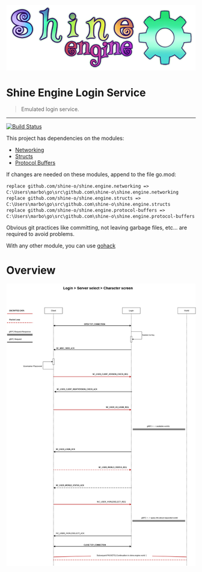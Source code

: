 ![](shine.png)
# Shine Engine Login Service

> Emulated login service.

---
<p align="left">
    <a href="https://circleci.com/gh/shine-o/shine.engine.login/tree/master"><img src="https://circleci.com/gh/shine-o/shine.engine.login/tree/master.svg?style=shield" alt="Build Status"></a>
</p>

This project has dependencies on the modules: 

- [Networking](https://github.com/shine-o/shine.engine.networking)
- [Structs](https://github.com/shine-o/shine.engine.structs)
- [Protocol Buffers](https://github.com/shine-o/shine.engine.protocol-buffers)

If changes are needed on these modules, append to the file go.mod:
       
    replace github.com/shine-o/shine.engine.networking => C:\Users\marbo\go\src\github.com\shine-o\shine.engine.networking
    replace github.com/shine-o/shine.engine.structs => C:\Users\marbo\go\src\github.com\shine-o\shine.engine.structs
    replace github.com/shine-o/shine.engine.protocol-buffers => C:\Users\marbo\go\src\github.com\shine-o\shine.engine.protocol-buffers

Obvious git practices like committing, not leaving garbage files, etc... are required to avoid problems. 


With any other module, you can use [gohack](https://github.com/rogpeppe/gohack)

# Overview
![](login-scheme.png)
